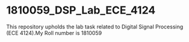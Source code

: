 # 1810059_DSP_Lab_ECE_4124
This repository upholds the lab task related to Digital Signal Processing (ECE 4124).My Roll number is 1810059
